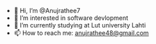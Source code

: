 - 👋 Hi, I’m @Anujrathee7
- 👀 I’m interested in software devlopment
- 🌱 I’m currently studying at Lut university Lahti
- 📫 How to reach me: anujrathee48@gmail.com

<!---
Anujrathee7/Anujrathee7 is a ✨ special ✨ repository because its `README.md` (this file) appears on your GitHub profile.
You can click the Preview link to take a look at your changes.
--->
